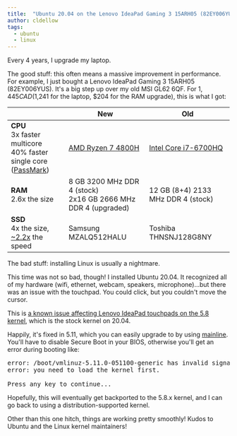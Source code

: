 ```yaml
---
title:  "Ubuntu 20.04 on the Lenovo IdeaPad Gaming 3 15ARH05 (82EY006YUS)"
author: cldellow
tags:
  - ubuntu
  - linux
---
```


Every 4 years, I upgrade my laptop.

The good stuff: this often means a massive improvement in performance. For example, I just bought a Lenovo IdeaPad Gaming 3 15ARH05 (82EY006YUS). It's a big step up over my old MSI GL62 6QF. For $1,445 CAD ($1,241 for the laptop, $204 for the RAM upgrade), this is what I got:

<table>
<thead>
<tr>
<th></th><th>New</th><th>Old</th>
</tr>
</thead>
<tbody>
<tr>
<td>
<b>CPU</b><br/>
3x faster multicore<br/>
40% faster single core<br/>
(<a href="https://www.cpubenchmark.net/compare/AMD-Ryzen-7-4800H-vs-Intel-i7-6700HQ/3676vs2586">PassMark</a>)
</td>
<td>
<a href="https://www.amd.com/en/products/apu/amd-ryzen-7-4800h">AMD Ryzen 7 4800H</a>
</td>
<td>
<a href="https://ark.intel.com/content/www/us/en/ark/products/88967/intel-core-i7-6700hq-processor-6m-cache-up-to-3-50-ghz.html">Intel Core i7-6700HQ</a>
</td>
</tr>
<tr>
<td><B>RAM</b><br/>2.6x the size</td>
<td>8 GB 3200 MHz DDR 4 (stock)<br/>
2x16 GB 2666 MHz DDR 4 (upgraded)
</td>
<td>12 GB (8+4) 2133 MHz DDR 4 (stock)</td>
</tr>
<tr>
<td><B>SSD</b><br/>4x the size, <a href="https://ssd.userbenchmark.com/Compare/Toshiba-HG6-SATA-M2-128GB-vs-Pm991-NVMe-Samsung-512GB/m14053vsm931808">~2.2x</a> the speed</td>
<td>Samsung MZALQ512HALU
</td>
<td>Toshiba THNSNJ128G8NY</td>
</tr>
</tbody></table>

The bad stuff: installing Linux is usually a nightmare.

This time was not so bad, though! I installed Ubuntu 20.04. It recognized all of my hardware (wifi, ethernet, webcam, speakers, microphone)...but there was an issue with the touchpad. You could click, but you couldn't move the cursor.

This is <a href="https://bugs.launchpad.net/ubuntu/+source/linux/+bug/1887190">a known issue affecting Lenovo IdeaPad touchpads on the 5.8 kernel</a>, which is the stock kernel on 20.04.

Happily, it's fixed in 5.11, which you can easily upgrade to by using <a href="https://github.com/bkw777/mainline">mainline</a>. You'll have to disable Secure Boot in your BIOS, otherwise you'll get an error during booting like:

<pre>
error: /boot/vmlinuz-5.11.0-051100-generic has invalid signature.
error: you need to load the kernel first.

Press any key to continue...
</pre>

Hopefully, this will eventually get backported to the 5.8.x kernel, and I can go back to using a distribution-supported kernel.

Other than this one hitch, things are working pretty smoothly! Kudos to Ubuntu and the Linux kernel maintainers!
